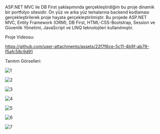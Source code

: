 ASP.NET MVC ile DB First yaklaşımında gerçekleştirdiğim bu proje dinamik bir portfolyo sitesidir. Ön yüz ve arka yüz temalarına backend kodlaması gerçekleştirilerek proje hayata gerçekleştirilmiştir. 
Bu projede ASP.NET MVC, Entity Framework (ORM), DB First, HTML-CSS-Bootstrap, Session ve Güvenlik Yönetimi, JavaScript ve LINQ teknolojileri kullanılmıştır. 

Proje Videosu:

https://github.com/user-attachments/assets/22f7f6ce-5c11-4b9f-ab79-f5afc58c9d91

Tanıtım Görselleri:

![1](https://github.com/user-attachments/assets/918ef296-20f9-46f0-a031-2ca4f8c6c378)

![2](https://github.com/user-attachments/assets/f87ec214-9820-44a7-a6a9-0c87ec77d240)

![3](https://github.com/user-attachments/assets/a1e190b3-88e0-400d-a84d-a223a75eae74)

![4](https://github.com/user-attachments/assets/5918d871-132c-49ff-8197-6a5bb53047df)

![5](https://github.com/user-attachments/assets/e1b38e8c-da01-44d6-89f3-c90ee01fc532)

![6](https://github.com/user-attachments/assets/aa89cb8c-1aaa-46eb-ba9e-828dd9077299)

![7](https://github.com/user-attachments/assets/2f363a89-59a9-424a-912b-324df2a2825b)

